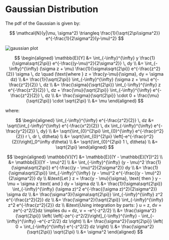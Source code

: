 # Gaussian Distribution

The pdf of the Gaussian is given by:

$$
\mathcal{N}(y|\mu, \sigma^2) \triangleq \frac{1}{\sqrt{2\pi\sigma^2}} e^{-\frac{1}{2\sigma^2}(y-\mu)^2}
$$

![gaussian plot](../../assets/image/multiple_gaussians.png)

$$
\begin{aligned}
\mathbb{E}[Y] &= \int_{-\infty}^{\infty} y \frac{1}{\sigma\sqrt{2\pi}} e^{-\frac{(y-\mu)^2}{2\sigma^2}} \, dy \\
&= \int_{-\infty}^{\infty} (\sigma z + \mu) \frac{1}{\sigma\sqrt{2\pi}} e^{-\frac{z^2}{2}} \sigma \, dz \quad (\text{where } z = \frac{y-\mu}{\sigma}, dy = \sigma dz) \\
&= \frac{1}{\sqrt{2\pi}} \int_{-\infty}^{\infty} (\sigma z + \mu) e^{-\frac{z^2}{2}} \, dz \\
&= \frac{\sigma}{\sqrt{2\pi}} \int_{-\infty}^{\infty} z e^{-\frac{z^2}{2}} \, dz + \frac{\mu}{\sqrt{2\pi}} \int_{-\infty}^{\infty} e^{-\frac{z^2}{2}} \, dz \\
&= \frac{\sigma}{\sqrt{2\pi}} \cdot 0 + \frac{\mu}{\sqrt{2\pi}} \cdot \sqrt{2\pi} \\
&= \mu
\end{aligned}
$$

where:

$$
\begin{aligned}
\int_{-\infty}^{\infty} e^{-\frac{z^2}{2}} \, dz &= \sqrt{\int_{-\infty}^{\infty} e^{-\frac{x^2}{2}} \, dx \int_{-\infty}^{\infty} e^{-\frac{y^2}{2}} \, dy} \\
&= \sqrt{\int_{0}^{2\pi} \int_{0}^{\infty} e^{-\frac{r^2}{2}} r \, dr \, d\theta} \\
&= \sqrt{\int_{0}^{2\pi} \left[-e^{-\frac{r^2}{2}}\right]_0^\infty d\theta} \\
&= \sqrt{\int_{0}^{2\pi} 1 \, d\theta} \\
&= \sqrt{2\pi}
\end{aligned}
$$

$$
\begin{aligned}
\mathbb{V}[Y] &= \mathbb{E}[(Y - \mathbb{E}[Y])^2] \\
&= \mathbb{E}[(Y - \mu)^2] \\
&= \int_{-\infty}^{\infty} (y - \mu)^2 \frac{1}{\sigma\sqrt{2\pi}} e^{-\frac{(y - \mu)^2}{2\sigma^2}} dy \\
&= \frac{1}{\sigma\sqrt{2\pi}} \int_{-\infty}^{\infty} (y - \mu)^2 e^{-\frac{(y - \mu)^2}{2\sigma^2}} dy \\
&\text{Let } z = \frac{y - \mu}{\sigma}, \text{ then } y - \mu = \sigma z \text{ and } dy = \sigma dz \\
&= \frac{1}{\sigma\sqrt{2\pi}} \int_{-\infty}^{\infty} (\sigma z)^2 e^{-\frac{(\sigma z)^2}{2\sigma^2}} \sigma dz \\
&= \frac{\sigma^3}{\sigma\sqrt{2\pi}} \int_{-\infty}^{\infty} z^2 e^{-\frac{z^2}{2}} dz \\
&= \frac{\sigma^2}{\sqrt{2\pi}} \int_{-\infty}^{\infty} z^2 e^{-\frac{z^2}{2}} dz \\
&\text{Using integration by parts: } u = z, dv = ze^{-z^2/2}dz \implies du = dz, v = -e^{-z^2/2} \\
&= \frac{\sigma^2}{\sqrt{2\pi}} \left( \left[-ze^{-z^2/2}\right]_{-\infty}^{\infty} - \int_{-\infty}^{\infty} -e^{-z^2/2} dz \right) \\
&= \frac{\sigma^2}{\sqrt{2\pi}} \left( 0 + \int_{-\infty}^{\infty} e^{-z^2/2} dz \right) \\
&= \frac{\sigma^2}{\sqrt{2\pi}} \sqrt{2\pi} \\
&= \sigma^2
\end{aligned}
$$
